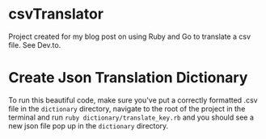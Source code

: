 # csvTranslator
Project created for my blog post on using Ruby and Go to translate a csv file. See Dev.to.

# Create Json Translation Dictionary
To run this beautiful code, make sure you've put a correctly formatted .csv file in the `dictionary` directory, navigate to the root of the project in the terminal and run `ruby dictionary/translate_key.rb` and you should see a new json file pop up in the `dictionary` directory. 
